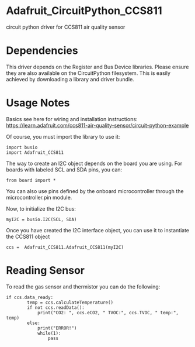 # Adafruit_CircuitPython_CCS811
circuit python driver for CCS811 air quality sensor
# Dependencies

This driver depends on the Register and Bus Device libraries. Please ensure they are also available on the CircuitPython filesystem. This is easily achieved by downloading a library and driver bundle.

# Usage Notes

Basics
see here for wiring and installation instructions:
https://learn.adafruit.com/ccs811-air-quality-sensor/circuit-python-example

Of course, you must import the library to use it:

```
import busio
import Adafruit_CCS811
```
The way to create an I2C object depends on the board you are using. For boards with labeled SCL and SDA pins, you can:

```
from board import *
```

You can also use pins defined by the onboard microcontroller through the microcontroller.pin module.

Now, to initialize the I2C bus:

```
myI2C = busio.I2C(SCL, SDA)
```

Once you have created the I2C interface object, you can use it to instantiate the CCS811 object

```
ccs =  Adafruit_CCS811.Adafruit_CCS811(myI2C)
```

# Reading Sensor

To read the gas sensor and thermistor you can do the following: 

```
if ccs.data_ready:
		temp = ccs.calculateTemperature()
		if not ccs.readData():
			print("CO2: ", ccs.eCO2, " TVOC:", ccs.TVOC, " temp:", temp)
		else:
			print("ERROR!")
			while(1):
				pass
```
